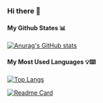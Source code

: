 ### Hi there 👋

#### My Github States 📊
[![Anurag's GitHub stats](https://github-readme-stats.vercel.app/api?username=badreddinkaztaoui&show_icons=true&theme=radical)](https://github.com/badreddinkaztaoui/github-readme-stats)

#### My Most Used Languages 💡⌨️
[![Top Langs](https://github-readme-stats.vercel.app/api/top-langs/?username=badreddinkaztaoui&layout=compact&show_icons=true&theme=radical)](https://github.com/badreddinkaztaoui/github-readme-stats)


[![Readme Card](https://github-readme-stats.vercel.app/api/pin/?username=badreddinkaztaoui&repo=github-readme-stats)](https://github.com/badreddinkaztaoui/github-readme-stats)
